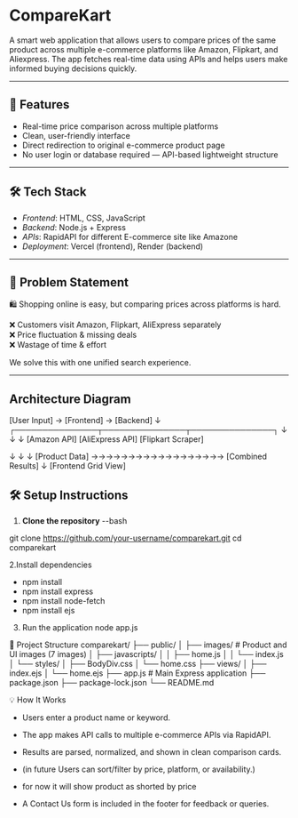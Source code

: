 # CompareKart
A smart web application that allows users to compare prices of the same product across multiple e-commerce platforms like Amazon, Flipkart, and Aliexpress. The app fetches real-time data using APIs and helps users make informed buying decisions quickly.

-----
## 🚀 Features

- Real-time price comparison across multiple platforms  
- Clean, user-friendly interface  
- Direct redirection to original e-commerce product page  
- No user login or database required — API-based lightweight structure

-----

## 🛠 Tech Stack

- *Frontend*: HTML, CSS, JavaScript  
- *Backend*: Node.js + Express
- *APIs*: RapidAPI for different E-commerce site like Amazone
- *Deployment*: Vercel (frontend), Render (backend)



------

## 🧠 Problem Statement

🛍️ Shopping online is easy, but comparing prices across platforms is hard.

❌ Customers visit Amazon, Flipkart, AliExpress separately  
❌ Price fluctuation & missing deals  
❌ Wastage of time & effort

We solve this with one unified search experience.

-----



## Architecture Diagram

[User Input] → [Frontend] → [Backend]
                              ↓
      ┌───────────────┬───────────────┬───────────────┐
      ↓               ↓               ↓
 [Amazon API]   [AliExpress API]  [Flipkart Scraper]

  ↓               ↓               ↓
[Product Data]   →→→→→→→→→→→→→→→→→→ [Combined Results]
                             ↓
                        [Frontend Grid View]



## 🛠️ Setup Instructions

1. **Clone the repository**
 --bash
   
  git clone https://github.com/your-username/comparekart.git
  cd comparekart

2.Install dependencies

  - npm install
  - npm install express
  - npm install node-fetch
  - npm install ejs

3. Run the application
   node app.js


📂 Project Structure
  comparekart/
├── public/
│   ├── images/              # Product and UI images (7 images)
│   ├── javascripts/
│   │   ├── home.js
│   │   └── index.js
│   └── styles/
│       ├── BodyDiv.css
│       └── home.css
├── views/
│   ├── index.ejs
│   └── home.ejs
├── app.js                   # Main Express application
├── package.json
├── package-lock.json
└── README.md




💡 How It Works
 - Users enter a product name or keyword.
  
 - The app makes API calls to multiple e-commerce APIs via RapidAPI.
  
 - Results are parsed, normalized, and shown in clean comparison cards.
  
 - (in future Users can sort/filter by price, platform, or availability.)
   
 - for now it will show product as shorted by price
  
 - A Contact Us form is included in the footer for feedback or queries.

